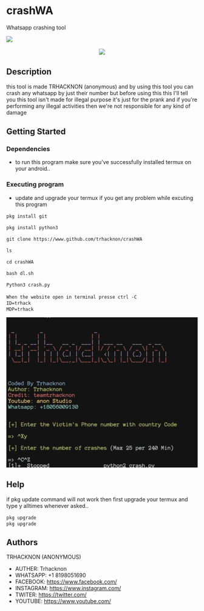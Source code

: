 # crashWA
Whatsapp crashing tool

<img src="https://img.shields.io/badge/trhacknon--crasher-brightgreen"><br>
<div>
		  <center><img style="width: 165px;" src="https://b.top4top.io/p_210130c5s0.gif" /></center>
	</div>



## Description

this tool is made TRHACKNON (anonymous) and by using this tool you can crash any whatsapp by just their number but before using this this I'll tell you this tool isn't made for illegal purpose it's just for the prank and if you're performing any illegal activities then we're not responsible for any kind of damage 

## Getting Started

### Dependencies

* to run this program make sure you've successfully installed termux on your android..







### Executing program

* update and upgrade your termux if you get any problem while excuting this program
```
pkg install git
```
```
pkg install python3
```
```
git clone https://www.github.com/trhacknon/crashWA
```
```
ls 
```
```
cd crashWA
```
```
bash dl.sh
```
```
Python3 crash.py

When the website open in terminal presse ctrl -C
ID=trhack
MDP=trhack

```

<img src="https://github.com/trhacknon/crashWA/blob/master/received_488292042806215.jpeg"><br>


## Help

if pkg update command will not work then first upgrade your termux and type y alltimes whenever asked..
```
pkg upgrade
pkg upgrade
```

## Authors

TRHACKNON (ANONYMOUS)

* AUTHER: Trhacknon 
* WHATSAPP: +1 8198051690
* FACEBOOK: https://www.facebook.com/
* INSTAGRAM: https://www.instagram.com/
* TWITER: https://twitter.com/
* YOUTUBE: https://www.youtube.com/

